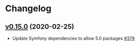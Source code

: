 # Changelog

## [v0.15.0](https://github.com/msgphp/eav-bundle/tree/v0.15.0) (2020-02-25)

- Update Symfony dependencies to allow 5.0 packages [\#379](https://github.com/msgphp/msgphp/pull/379)
